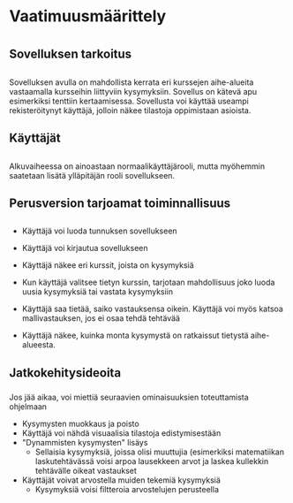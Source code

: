 # Vaatimuusmäärittely <h1>
## Sovelluksen tarkoitus <h2>
Sovelluksen avulla on mahdollista kerrata eri kurssejen aihe-alueita
vastaamalla kursseihin liittyviin kysymyksiin. Sovellus on kätevä apu
esimerkiksi tenttiin kertaamisessa. Sovellusta voi käyttää useampi
rekisteröitynyt käyttäjä, jolloin näkee tilastoja oppimistaan asioista.
## Käyttäjät <h2>
Alkuvaiheessa on ainoastaan normaalikäyttäjärooli, mutta myöhemmin saatetaan
lisätä ylläpitäjän rooli sovellukseen.

## Perusversion tarjoamat toiminnallisuus <h2>
* Käyttäjä voi luoda tunnuksen sovellukseen
* Käyttäjä voi kirjautua sovellukseen
  
* Käyttäjä näkee eri kurssit, joista on kysymyksiä
* Kun käyttäjä valitsee tietyn kurssin, tarjotaan mahdollisuus joko luoda uusia kysymyksiä tai vastata kysymyksiin
* Käyttäjä saa tietää, saiko vastauksensa oikein. Käyttäjä voi myös katsoa mallivastauksen, jos ei osaa tehdä tehtävää
* Käyttäjä näkee, kuinka monta kysymystä on ratkaissut tietystä aihe-alueesta.

## Jatkokehitysideoita <h3>
Jos jää aikaa, voi miettiä seuraavien ominaisuuksien toteuttamista ohjelmaan
* Kysymysten muokkaus ja poisto
* Käyttäjä voi nähdä visuaalisia tilastoja edistymisestään
* "Dynammisten kysymysten" lisäys
  * Sellaisia kysymyksiä, joissa olisi muuttujia (esimerkiksi matematiikan laskutehtävässä voisi arpoa lausekkeen arvot ja laskea
    kullekkin tehtävälle oikeat vastaukset
* Käyttäjät voivat arvostella muiden tekemiä kysymyksiä
  * Kysymyksiä voisi filtteroia arvostelujen perusteella

